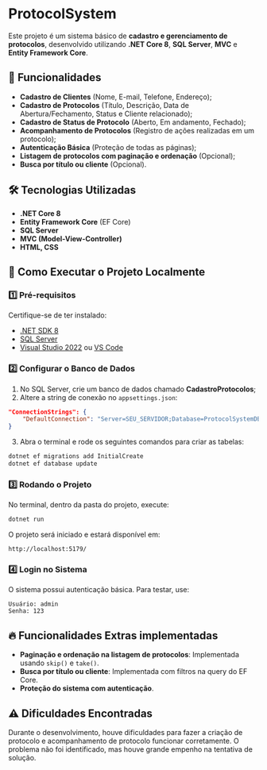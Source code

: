# ProtocolSystem

Este projeto é um sistema básico de **cadastro e gerenciamento de protocolos**, desenvolvido utilizando **.NET Core 8**, **SQL Server**, **MVC** e **Entity Framework Core**.

## 📌 Funcionalidades
- **Cadastro de Clientes** (Nome, E-mail, Telefone, Endereço);
- **Cadastro de Protocolos** (Título, Descrição, Data de Abertura/Fechamento, Status e Cliente relacionado);
- **Cadastro de Status de Protocolo** (Aberto, Em andamento, Fechado);
- **Acompanhamento de Protocolos** (Registro de ações realizadas em um protocolo);
- **Autenticação Básica** (Proteção de todas as páginas);
- **Listagem de protocolos com paginação e ordenação** (Opcional);
- **Busca por título ou cliente** (Opcional).

## 🛠️ Tecnologias Utilizadas
- **.NET Core 8**
- **Entity Framework Core** (EF Core)
- **SQL Server**
- **MVC (Model-View-Controller)**
- **HTML, CSS**

## 🚀 Como Executar o Projeto Localmente

### 1️⃣ **Pré-requisitos**
Certifique-se de ter instalado:
- [.NET SDK 8](https://dotnet.microsoft.com/en-us/download/dotnet/8.0)
- [SQL Server](https://www.microsoft.com/pt-br/sql-server/sql-server-downloads)
- [Visual Studio 2022](https://visualstudio.microsoft.com/) ou [VS Code](https://code.visualstudio.com/)

### 2️⃣ **Configurar o Banco de Dados**
1. No SQL Server, crie um banco de dados chamado **CadastroProtocolos**;
2. Altere a string de conexão no `appsettings.json`:

```json
"ConnectionStrings": {
    "DefaultConnection": "Server=SEU_SERVIDOR;Database=ProtocolSystemDB;Trusted_Connection=True;MultipleActiveResultSets=true"
}
```

3. Abra o terminal e rode os seguintes comandos para criar as tabelas:

```sh
dotnet ef migrations add InitialCreate
dotnet ef database update
```

### 3️⃣ **Rodando o Projeto**
No terminal, dentro da pasta do projeto, execute:
```sh
dotnet run
```
O projeto será iniciado e estará disponível em:
```
http://localhost:5179/
```

### 4️⃣ **Login no Sistema**
O sistema possui autenticação básica. Para testar, use:
```
Usuário: admin
Senha: 123
```

## 🔥 Funcionalidades Extras implementadas
- **Paginação e ordenação na listagem de protocolos**: Implementada usando `skip()` e `take()`.
- **Busca por título ou cliente**: Implementada com filtros na query do EF Core.
- **Proteção do sistema com autenticação**.

## ⚠️ Dificuldades Encontradas
Durante o desenvolvimento, houve dificuldades para fazer a criação de protocolo e acompanhamento de protocolo funcionar corretamente. O problema não foi identificado, mas houve grande empenho na tentativa de solução.
